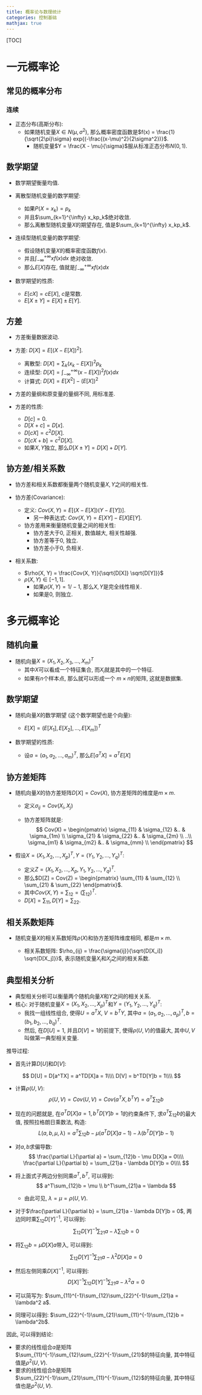 ```yaml
---
title: 概率论与数理统计
categories: 控制基础
mathjax: true
---
```




[TOC]



# 一元概率论



## 常见的概率分布



### 连续

* 正态分布(高斯分布):
  * 如果随机变量$X \in N(\mu, \sigma^2)$, 那么概率密度函数是$f(x) = \frac{1}{\sqrt{2\pi}\sigma} exp{(-\frac{(x-\mu)^2}{2\sigma^2})}$.
    * 随机变量$Y = \frac{X - \mu}{\sigma}$服从标准正态分布$N(0, 1)$.



## 数学期望

* 数学期望衡量均值.

* 离散型随机变量的数学期望:
  * 如果$P(X = x_k) = p_k$
  * 并且$\sum_{k=1}^{\infty} x_kp_k$绝对收敛.
  * 那么离散型随机变量$X$的期望存在,   值是$\sum_{k=1}^{\infty} x_kp_k$.
* 连续型随机变量的数学期望:
  * 假设随机变量$X$的概率密度函数$f(x)$.
  * 并且$\int_{-\infty}^{+\infty}xf(x)dx$ 绝对收敛.
  * 那么$E[X]$存在, 值就是$\int_{-\infty}^{+\infty}xf(x)dx$​
* 数学期望的性质:
  * $E[cX] = cE[X]$, $c$是常数.
  * $E[X \pm Y] = E[X] \pm E[Y]$.



## 方差

* 方差衡量数据波动.
* 方差: $D[X] = E[(X - E[X])^2]$​.
  * 离散型: $D[X] = \sum_{k} (x_k - E[X])^2p_k$​
  * 连续型: $D[X] = \int_{-\infty}^{+\infty}(x - E[X])^2f(x)dx$​
  * 计算式: $D[X] = E[X^2] - (E[X])^2$
* 方差的量纲和原变量的量纲不同, 用标准差.

* 方差的性质:
  * $D[c] = 0$.
  * $D[X + c] = D[x]$.
  * $D[cX] = c^2D[X]$.
  * $D[cX + b] = c^2D[X]$.
  * 如果$X, Y$独立, 那么$D[X \pm Y] = D[X] + D[Y]$.

## 协方差/相关系数

* 协方差和相关系数都衡量两个随机变量$X, Y$之间的相关性.
* 协方差(Covariance):
  * 定义: $Cov(X, Y) = E[(X - E[X])(Y - E[Y])]$.
    * 另一种表达式: $Cov(X, Y) = E[XY] - E[X]E[Y]$​.
  * 协方差用来衡量随机变量之间的相关性:
    * 协方差大于0, 正相关, 数值越大, 相关性越强.
    * 协方差等于0, 独立.
    * 协方差小于0, 负相关.

* 相关系数:
  * $\rho(X, Y) = \frac{Cov(X, Y)}{\sqrt{D[X]} \sqrt{D[Y]}}$​
  * $\rho(X, Y) \in [-1, 1]$.
    * 如果$\rho(X, Y) = 1/-1$, 那么$X, Y$是完全线性相关.
    * 如果是0, 则独立.

# 多元概率论



## 随机向量

* 随机向量$X = (X_1, X_2, X_3, ..., X_m)^T$
  * 其中$X$可以看成一个特征集合, 而$X_i$​就是其中的一个特征.
  * 如果有$n$个样本点, 那么就可以形成一个 $m \times n$​的矩阵, 这就是数据集. 



## 数学期望

* 随机向量$X$的数学期望 (这个数学期望也是个向量):

  * $E[X] = (E[X_1], E[X_2], ..., E[X_m])^T$​​​
* 数学期望的性质:
  * 设$a = (a_1, a_2, ..., a_m)^T$, 那么$E[a^TX] = a^TE[X]$



## 协方差矩阵

* 随机向量$X$的协方差矩阵$D[X] = Cov(X)$, 协方差矩阵的维度是$m \times m$.

  * 定义$\sigma_{ij} = Cov(X_i, X_j)$

  * 协方差矩阵就是:
    $$
    Cov(X) = \begin{pmatrix} 
    \sigma_{11} & \sigma_{12} &.. & \sigma_{1m} \\ 
    \sigma_{21} & \sigma_{22} &.. & \sigma_{2m} \\
    ..\\
    \sigma_{m1} & \sigma_{m2} &.. & \sigma_{mm} \\
    \end{pmatrix}
    $$
    

* 假设$X = (X_1, X_2, ..., X_p)^T, Y = (Y_1, Y_2, ..., Y_q)^T$:
  * 定义$Z = (X_1, X_2, ..., X_p, Y_1, Y_2, ..., Y_q)^T$.
  * 那么$D[Z] = Cov(Z) = \begin{pmatrix} \sum_{11} & \sum_{12} \\ \sum_{21} & \sum_{22} \end{pmatrix}$.
  * 其中$Cov(X, Y) = \sum_{12} = (\sum_{12})^T$​.
  * $D[X] = \sum_{11}, D[Y] = \sum_{22}$.

## 相关系数矩阵

* 随机变量$X$的相关系数矩阵$\rho(X)$和协方差矩阵维度相同, 都是$m \times m$.

  * 相关系数矩阵: $\rho_{ij} = \frac{\sigma{ij}}{\sqrt{D[X_i]} \sqrt{D[X_j]}}$​, 表示随机变量$X_i$和$X_j$之间的相关系数.

    



## 典型相关分析

* 典型相关分析可以衡量两个随机向量$X$和$Y$之间的相关关系.
* 核心: 对于随机变量$X = (X_1, X_2, ..., X_p)^T$和$Y = (Y_1, Y_2, ..., Y_q)^T$:
  * 我找一组线性组合, 使得$U = a^TX$, $V = b^TY$, 其中$a = (a_1, a_2, ..., a_p)^T, b = (b_1, b_2, ..., b_q)^T$.
  * 然后, 在$D[U] = 1$, 并且$D[V] = 1$的前提下, 使得$\rho(U, V)$的值最大, 其中$U, V$​叫做第一典型相关变量.

推导过程:

* 首先计算$D[U]$和$D[V]$:

$$
D[U] = D[a^TX] = a^TD[X]a = 1\\\\
D[V] = b^TD[Y]b = 1\\\\
$$

* 计算$\rho(U, V)$: 
  $$
  \rho(U, V) = Cov(U, V) = Cov(a^TX, b^TY) = a^T\sum_{12}b
  $$
  
* 现在的问题就是, 在$a^TD[X]a = 1, b^TD[Y]b = 1$的约束条件下, 求$a^T\sum_{12}b$的最大值, 按照拉格朗日乘数法, 构造:
  $$
  L(a, b, \mu, \lambda) = a^T\sum_{12}b - \mu(a^TD[X]a - 1) - \lambda(b^TD[Y]b - 1)
  $$
  
* 对$a, b$求偏导数:
  $$
  \frac{\partial L}{\partial a} =  \sum_{12}b - \mu D[X]a = 0\\\\
  \frac{\partial L}{\partial b} = \sum_{21}a - \lambda D[Y]b = 0\\\\
  $$

* 将上面式子两边分别同乘$a^T, b^T$, 可以得到:
  $$
  a^T\sum_{12}b = \mu \\
  b^T\sum_{21}a = \lambda
  $$

  * 由此可见, $\lambda = \mu = \rho(U, V)$.

* 对于$\frac{\partial L}{\partial b} = \sum_{21}a - \lambda D[Y]b = 0$, 两边同时乘$\sum_{12}D[Y]^{-1}$, 可以得到:
  $$
  \sum_{12}D[Y]^{-1}\sum_{21}a - \lambda \sum_{12}b = 0
  $$

* 将$\sum_{12}b = \mu D[X]a$带入, 可以得到:
  $$
  \sum_{12}D[Y]^{-1}\sum_{21}a - \lambda^2 D[X]a = 0
  $$
  
* 然后左侧同乘$D[X]^{-1}$, 可以得到:
  $$
  D[X]^{-1}\sum_{12}D[Y]^{-1}\sum_{21}a - \lambda^2a = 0
  $$

* 可以简写为: $\sum_{11}^{-1}\sum_{12}\sum_{22}^{-1}\sum_{21}a = \lambda^2 a$.

* 同理可以得到: $\sum_{22}^{-1}\sum_{21}\sum_{11}^{-1}\sum_{12}b = \lambda^2b$.

因此, 可以得到结论:

* 要求的线性组合$a$是矩阵$\sum_{11}^{-1}\sum_{12}\sum_{22}^{-1}\sum_{21}$的特征向量, 其中特征值是$\rho^2(U, V)$.
* 要求的线性组合$b$是矩阵$\sum_{22}^{-1}\sum_{21}\sum_{11}^{-1}\sum_{12}$的特征向量, 其中特征值也是$\rho^2(U, V)$.
